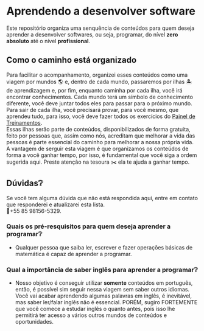 # Aprendendo a desenvolver software
Este repositório organiza uma senquência de conteúdos para quem deseja aprender a desenvolver softwares, ou seja, programar, do nível **zero absoluto** até o nível **profissional**.

## Como o caminho está organizado
Para facilitar o acompanhamento, organizei esses conteúdos como uma viagem por mundos 🌎 e, dentro de cada mundo, passaremos por ilhas 🏝 de aprendizagem e, por fim, enquanto caminha por cada ilha, você irá encontrar conhecimentos. Cada mundo terá um símbolo de conhecimento diferente, você deve juntar todos eles para passar para o próximo mundo. Para sair de cada ilha, você precisará provar, para você mesmo, que aprendeu tudo, para isso, você deve fazer todos os exercícios do [Painel de Treinamentos](https://trello.com/b/UaEjvmbR/treinamento).  
Essas ilhas serão parte de conteúdos, disponibilizados de forma gratuita, feito por pessoas que, assim como nós, acreditam que melhorar a vida das pessoas é parte essencial do caminho para melhorar a nossa própria vida. A vantagem de serguir esta viagem é que organizamos os conteúdos de forma a você ganhar tempo, por isso, é fundamental que você siga a ordem sugerida aqui. Preste atenção na tesoura ✂️ ela te ajuda a ganhar tempo.

## Dúvidas❔
Se você tem alguma dúvida que não está respondida aqui, entre em contato que responderei e atualizarei esta lista.  
💬+55 85 98156-5329.

### Quais os pré-resquisitos para quem deseja aprender a programar❔
* Qualquer pessoa que saiba ler, escrever e fazer operações básicas de matemática é capaz de aprender a programar.

### Qual a importância de saber inglês para aprender a programar❔
* Nosso objetivo é conseguir utilizar **somente** conteúdos em português, então, é possível sim seguir nessa viagem sem saber outros idiomas. Você vai acabar aprendendo algumas palavras em inglês, é inevitável, mas saber ler/falar inglês não é essencial. PORÉM, sugiro FORTEMENTE que você comece a estudar inglês o quanto antes, pois isso lhe permitirá ter acesso a vários outros mundos de conteúdos e oportunidades.
